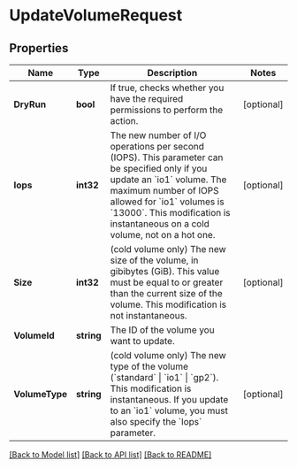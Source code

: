 # UpdateVolumeRequest

## Properties

Name | Type | Description | Notes
------------ | ------------- | ------------- | -------------
**DryRun** | **bool** | If true, checks whether you have the required permissions to perform the action. | [optional] 
**Iops** | **int32** | The new number of I/O operations per second (IOPS). This parameter can be specified only if you update an &#x60;io1&#x60; volume. The maximum number of IOPS allowed for &#x60;io1&#x60; volumes is &#x60;13000&#x60;. This modification is instantaneous on a cold volume, not on a hot one. | [optional] 
**Size** | **int32** | (cold volume only) The new size of the volume, in gibibytes (GiB). This value must be equal to or greater than the current size of the volume. This modification is not instantaneous. | [optional] 
**VolumeId** | **string** | The ID of the volume you want to update. | 
**VolumeType** | **string** | (cold volume only) The new type of the volume (&#x60;standard&#x60; \\| &#x60;io1&#x60; \\| &#x60;gp2&#x60;). This modification is instantaneous. If you update to an &#x60;io1&#x60; volume, you must also specify the &#x60;Iops&#x60; parameter. | [optional] 

[[Back to Model list]](../README.md#documentation-for-models) [[Back to API list]](../README.md#documentation-for-api-endpoints) [[Back to README]](../README.md)


